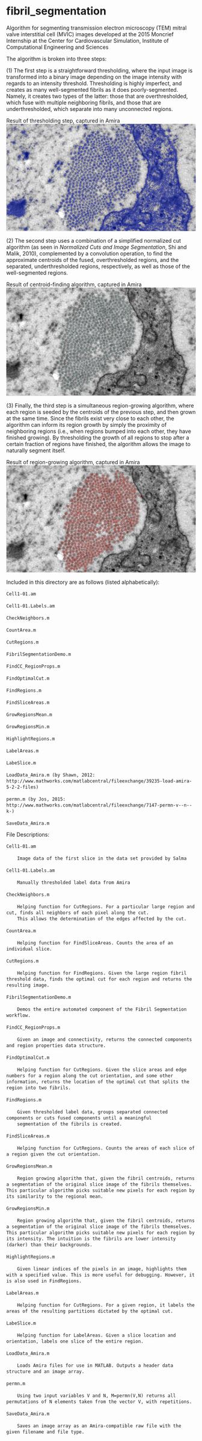 # fibril_segmentation
Algorithm for segmenting transmission electron microscopy (TEM) mitral valve interstitial cell (MVIC) images
developed at the 2015 Moncrief Internship at the Center for Cardiovascular Simulation, Institute of Computational Engineering and Sciences

The algorithm is broken into three steps:

(1) The first step is a straightforward thresholding, where the input image is transformed into a binary image depending on the image intensity with regards to an intensity threshold. Thresholding is highly imperfect, and creates as many well-segmented fibrils as it does poorly-segmented. Namely, it creates two types of the latter: those that are overthresholded, which fuse with multiple neighboring fibrils, and those that are underthresholded, which separate into many unconnected regions.

Result of thresholding step, captured in Amira
![alt tag](sample_images/amira_screencap_thresholds.png)

(2) The second step uses a combination of a simplified normalized cut algorithm (as seen in <i>Normalized Cuts and Image Segmentation</i>, Shi and Malik, 2010), complemented by a convolution operation, to find the approximate centroids of the fused, overthresholded regions, and the separated, underthresholded regions, respectively, as well as those of the well-segmented regions.

Result of centroid-finding algorithm, captured in Amira
![alt tag](sample_images/amira_screencap_centroids.png)

(3) Finally, the third step is a simultaneous region-growing algorithm, where each region is seeded by the centroids of the previous step, and then grown at the same time. Since the fibrils exist very close to each other, the algorithm can inform its region growth by simply the proximity of neighboring regions (i.e., when regions bumped into each other, they have finished growing). By thresholding the growth of all regions to stop after a certain fraction of regions have finished, the algorithm allows the image to naturally segment itself.

Result of region-growing algorithm, captured in Amira
![alt tag](sample_images/amira_screencap_regions.png)

Included in this directory are as follows (listed alphabetically):

	Cell1-01.am

	Cell1-01.Labels.am

	CheckNeighbors.m

	CountArea.m

	CutRegions.m

	FibrilSegmentationDemo.m

	FindCC_RegionProps.m

	FindOptimalCut.m

	FindRegions.m

	FindSliceAreas.m

	GrowRegionsMean.m

	GrowRegionsMin.m

	HighlightRegions.m

	LabelAreas.m

	LabeSlice.m

	LoadData_Amira.m (by Shawn, 2012: http://www.mathworks.com/matlabcentral/fileexchange/39235-load-amira-5-2-2-files)

	permn.m (by Jos, 2015: http://www.mathworks.com/matlabcentral/fileexchange/7147-permn-v--n--k-)

	SaveData_Amira.m


File Descriptions:

	Cell1-01.am

		Image data of the first slice in the data set provided by Salma

	Cell1-01.Labels.am

		Manually thresholded label data from Amira

	CheckNeighbors.m

	 	Helping function for CutRegions. For a particular large region and cut, finds all neighbors of each pixel along the cut.
		This allows the determination of the edges affected by the cut.

	CountArea.m

		Helping function for FindSliceAreas. Counts the area of an individual slice.

	CutRegions.m

		Helping function for FindRegions. Given the large region fibril threshold data, finds the optimal cut for each region and returns the resulting image.

	FibrilSegmentationDemo.m

		Demos the entire automated component of the Fibril Segmentation workflow.

	FindCC_RegionProps.m

		Given an image and connectivity, returns the connected components and region properties data structure.

	FindOptimalCut.m

		Helping function for CutRegions. Given the slice areas and edge numbers for a region along the cut orientation, and some other information, returns the location of the optimal cut that splits the region into two fibrils.

	FindRegions.m

		Given thresholded label data, groups separated connected components or cuts fused components until a meaningful
		segmentation of the fibrils is created.

	FindSliceAreas.m

		Helping function for CutRegions. Counts the areas of each slice of a region given the cut orientation.

	GrowRegionsMean.m

		Region growing algorithm that, given the fibril centroids, returns a segmentation of the original slice image of the fibrils themselves. This particular algorithm picks suitable new pixels for each region by its similarity to the regional mean.

	GrowRegionsMin.m

		Region growing algorithm that, given the fibril centroids, returns a segmentation of the original slice image of the fibrils themselves. This particular algorithm picks suitable new pixels for each region by its intensity. The intuition is the fibrils are lower intensity (darker) than their backgrounds.

	HighlightRegions.m

		Given linear indices of the pixels in an image, highlights them with a specified value. This is more useful for debugging. However, it is also used in FindRegions.

	LabelAreas.m

		Helping function for CutRegions. For a given region, it labels the areas of the resulting partitions dictated by the optimal cut.

	LabeSlice.m

		Helping function for LabelAreas. Given a slice location and orientation, labels one slice of the entire region.

	LoadData_Amira.m

		Loads Amira files for use in MATLAB. Outputs a header data structure and an image array.

	permn.m

		Using two input variables V and N, M=permn(V,N) returns all permutations of N elements taken from the vector V, with repetitions.

	SaveData_Amira.m

		Saves an image array as an Amira-compatible raw file with the given filename and file type.
